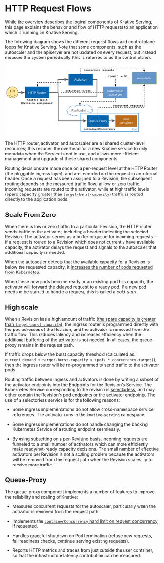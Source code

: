 # HTTP Request Flows

While [the overview](/docs/serving) describes the logical components of Knative
Serving, this page explains the behavior and flow of HTTP requests to an
application which is running on Knative Serving.

The following diagram shows the different request flows and control plane loops for Knative Serving.  Note that some components, such as the autoscaler and the apiserver are not updated on every request, but instead measure the system periodically (this is referred to as the control plane).

![Diagram of Knative request flow through HTTP router to optional Activator, then queue-proxy and user container](./request-flow.png)
<!-- Image original: https://docs.google.com/drawings/d/1Jipg4755BHCyqZGu1sUj7FMFUpEs-35Rf5T5chHZ6m0/edit -->

The HTTP router, activator, and autoscaler are all shared cluster-level
resources; this reduces the overhead for a new Knative service to only metadata
when the Service is not in use, and allows more efficient management and upgrade
of these shared components.

Routing decisions are made once on a per-request level at the HTTP Router (the
pluggable ingress layer), and are recorded on the request in an internal header.
Once a request has been assigned to a Revision, the subsequent routing depends
on the measured traffic flow; at low or zero traffic, incoming requests are
routed to the activator, while at high traffic levels ([spare capacity greater
than `target-burst-capacity`](../../load-balancing/target-burst-capacity))
traffic is routed directly to the application pods.

## Scale From Zero

When there is low or zero traffic to a particular Revision, the HTTP router
sends traffic to the activator, including a header indicating the selected
Revision.  The activator serves as a buffer or queue for incoming requests -- if
a request is routed to a Revision which does not currently have available
capacity, the activator delays the request and signals to the autoscaler that
additional capacity is needed.

When the autoscaler detects that the available capacity for a Revision is below
the requested capacity, it [increases the number of pods requested from
Kubernetes](../../autoscaling/autoscale-go#algorithm).

When these new pods become ready or an existing pod has capacity, the activator
will forward the delayed request to a ready pod.  If a new pod needs to be
started to handle a request, this is called a _cold-start_.

## High scale

When a Revision has a high amount of traffic ([the spare capacity is greater
than `target-burst-capacity`](../../load-balancing/target-burst-capacity)), the
ingress router is programmed directly with the pod adresses of the Revision, and
the activator is removed from the traffic flow.  This reduces latency and
increases efficiency when the additional buffering of the activator is not
needed.  In all cases, the queue-proxy remains in the request path.

If traffic drops below the burst capacity threshold (calculated as:
`current_demand + target-burst-capacity > (pods * concurrency-target)`), then
the ingress router will be re-programmed to send traffic to the activator pods.

Routing traffic between ingress and activators is done by writing a subset of
the activator endpoints into the Endpoints for the Revision's Service.  The
Kubernetes Service corresponding to the revision is
[selectorless](https://kubernetes.io/docs/concepts/services-networking/service/#services-without-selectors), and may either contain the Revision's pod endpoints or the activator endpoints.  The use of a selectorless service is for the following reasons:

* Some ingress implementations do not allow cross-namespace service references.
  The activator runs in the `knative-serving` namespace.
  
* Some ingress implementations do not handle changing the backing Kubernetes
  Service of a routing endpoint seamlessly.

* By using subsetting on a per-Revisino basis, incoming requests are funneled to
  a small number of activators which can more efficiently make ready/not-ready
  capacity decisions.  The small number of effective activators per Revision is
  not a scaling problem because the activators will be removed from the request
  path when the Revision scales up to receive more traffic.

## Queue-Proxy

The queue-proxy component implements a number of features to improve the
reliability and scaling of Knative:

* Measures concurrent requests for the autoscaler, particularly when the
  activator is removed from the request path.

* Implements the [`containerConcurrency` hard limit on request
  concurrency](https://knative.dev/docs/serving/autoscaling/concurrency/#hard-limit)
  if requested.

* Handles graceful shutdown on Pod termination (refuse new requests, fail
  readiness checks, continue serving existing requests).

* Reports HTTP metrics and traces from just outside the user container, so that
  the infrastructure latency contribution can be measured.